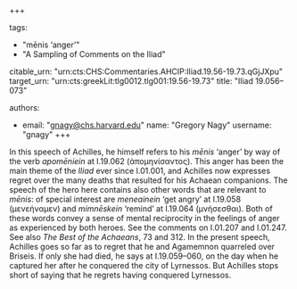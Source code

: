+++

tags:
- "mēnis ‘anger’"
- "A Sampling of Comments on the Iliad"

citable_urn: "urn:cts:CHS:Commentaries.AHCIP:Iliad.19.56-19.73.qGjJXpu"
target_urn: "urn:cts:greekLit:tlg0012.tlg001:19.56-19.73"
title: "Iliad 19.056–073"

authors:
- email: "gnagy@chs.harvard.edu"
  name: "Gregory Nagy"
  username: "gnagy"
+++

<p>In this speech of Achilles, he himself refers to his <em>mēnis</em> ‘anger’ by way of the verb <em>apomēniein</em> at I.19.062 (ἀπομηνίσαντος). This anger has been the main theme of the <em>Iliad</em> ever since I.01.001, and Achilles now expresses regret over the many deaths that resulted for his Achaean companions. The speech of the hero here contains also other words that are relevant to <em>mēnis</em>: of special interest are <em>meneainein</em> ‘get angry’ at I.19.058 (μενεήναμεν) and <em>mimnēskein</em> ‘remind’ at I.19.064 (μνήσεσθαι). Both of these words convey a sense of mental reciprocity in the feelings of anger as experienced by both heroes. See the comments on I.01.207 and I.01.247. See also <em>The Best of the Achaeans</em>, 73 and 312. In the present speech, Achilles goes so far as to regret that he and Agamemnon quarreled over Briseis. If only she had died, he says at I.19.059–060, on the day when he captured her after he conquered the city of Lyrnessos. But Achilles stops short of saying that he regrets having conquered Lyrnessos.</p>